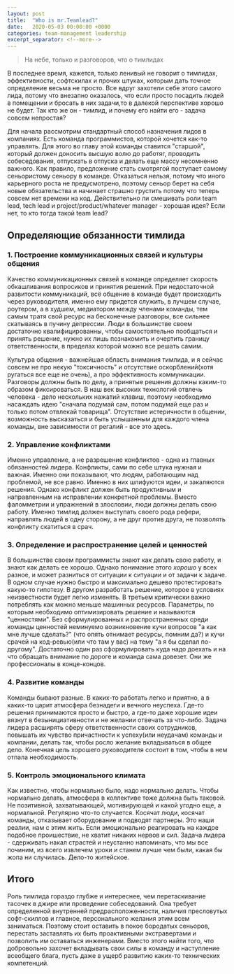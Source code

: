 ```yaml
---
layout: post
title:  "Who is mr.Teamlead?"
date:   2020-05-03 00:00:00 +0000
categories: team-management leadership
excerpt_separator: <!--more-->
---
```

> На небе, только и разговоров, что о тимлидах

В последнее время, кажется, только ленивый не говорит о тимлидах, эффективности, софтскилах и прочих штуках, 
которым дать точное определение весьма не просто. Все вдруг захотели себе этого самого лида, потому что внезапно оказалось,
что если просто посадить людей в помещении и бросать в них задачи,то в далекой перспективе хорошо не будет. Так кто же он - тимлид,
и почему его найти его - задача совсем непростая?
<!--more-->

Для начала рассмотрим стандартный способ назначения лидов в компаниях. Есть команда программистов, которой хочется как-то управлять.
Для этого во главу этой команды ставится "старшой", который должен доносить высшую волю до работяг, проводить собеседования, отпускать в отпуска
и делать еще массу несомненно важного. Как правило, предложение стать смотрягой поступает самому сеньористому сеньору в команде. 
Отказаться нельзя, потому что иного карьерного роста не предусмотрено, поэтому сеньор берет на себя новые обязательства и начинает страшно грустить
потому что теперь совсем нет времени на код.
Действительно ли смешивать роли team lead, tech lead и project/product/whatever manager - хорошая идея? Если нет, то кто тогда такой team lead?

## Определяющие обязанности тимлида
### 1. Построение коммуникационных связей и культуры общения
Качество коммуникационных связей в команде определяет скорость обкашливания вопросиков и принятия решений. При недостаточной развитости коммуникаций, всё общение
в команде будет происходить через руководителя, именно ему придется служить, в лучшем случае, роутером, а в худшем, медиатором между членами команды, тем самым
тратя свой ресурс на бесконечные разговоры, все сильнее скатываясь в пучину депрессии. Люди в большинстве своем достаточно квалифицированны, чтобы
самостоятельно пообщаться и принять решение, нужно их лишь познакомить и очертить границу ответственности, в пределах которой можно все решать самим.

Культура общения - важнейшая область внимания тимлида, и я сейчас совсем не про некую "токсичность" и отсутствие оскорблений(хотя ругаться все еще не очень),
а про эффективность коммуникации. Разговоры должны быть по делу, а принятые решения должны каким-то образом фиксироваться. В наш век высоких технологий отвлечь человека -
дело нескольких нажатий клавиш, поэтому необходимо насаждать идею "сначала подумай сам, потом подумай еще раз и только потом отвлекай товарища". Отсутствие истеричности в общении, 
возможность высказаться и быть услышанным для каждого члена команды, вне зависимости от регалий - все это здесь.

### 2. Управление конфликтами
Именно управление, а не разрешение конфликтов - одна из главных обязанностей лидера. Конфликты, сами по себе штука нужная и важная. Именно они показывают, что
людям, работающим над проблемой, не все равно. Именно в них шлифуются идеи, и закаляются решения. Однако конфликт должен быть продуктивным и направленным на исправлении конкретной
проблемы. Вместо фаломметрии и упражнений в злословии, люди должны делать свою работу. Именно тимлид должен выступать своего рода рефери, направлять людей
в одну сторону, а не друг против друга, не позволять конфликту скатиться в срач.

### 3. Определение и распространение целей и ценностей
В большинстве своем программисты знают как делать свою работу, и знают как делать ее хорошо. Однако понимание этого *хорошо* у всех разное, и может разниться
от ситуации к ситуации и от задачи к задаче. В одном случае нужно быстро и максимально дешево протестировать какую-то гипотезу. В другом разработать решение, которое в
условиях неизвестности будет легко изменять. В третьем критически важно потреблять как можно меньше машинных ресурсов. Параметры, по которым необходимо
оптимизировать решение и называются "ценностями". Без сформулированных и распространенных среди команды ценностей неминуемо возникновение кучи вопросов "а как мне лучше сделать?"
(что опять отнимает ресурсы, помним да?) и кучи срачей на код-ревью(или что там у вас) на тему "а я бы сделал по-другому". Достаточно один раз сформулировать
куда надо доехать и на что обращать внимание по дороге и команда сама довезет. Они же профессионалы в конце-концов.

### 4. Развитие команды
Команды бывают разные. В каких-то работать легко и приятно, а в каких-то царит атмосфера безнадеги и вечного неуспеха. Где-то решения принимаются просто и быстро, а где-то
даже хорошие идеи вязнут в безынициативности и не желании отвечать за что-либо. Задача лидера расширять сферу ответственности своих сотрудников, повышать их чувство
причастности к успеху(или неудачам) команды и компании, делать так, чтобы росло желание вкладываться в общее дело. Конечная цель хорошего руководителя состоит в том, чтобы 
в нем отпала необходимость. 

### 5. Контроль эмоционального климата
Как известно, чтобы нормально было, надо нормально делать. Чтобы нормально делать, атмосфера в коллективе тоже должна быть таковой. Не позитивной, захватывающей, мотивирующей
и какой угодно еще, а нормальной. Регулярно что-то случается. Косячат люди, косячат команды, отказывает оборудование и подводят партнеры.
Это наши реалии, нам с этим жить. Если эмоционально реагировать на каждое подобное проишествие, не хватит никаких нервов и сил. Задача лидера - сдерживать накал страстей и неустанно напоминать,
что мы все починим, из всего извлечем уроки и станем лучше чем были, какая бы жопа ни случилась. Дело-то житейское.

## Итого
Роль тимлида гораздо глубже и интереснее, чем перетаскивание тасочек в джире или проведение собеседований. 
Она требует определенной внутренней предрасположенности, наличия пресловутых софт-скиллов и главное, персонального желания этим всем заниматься.
Поэтому стоит оставить в покое бородатых сеньоров, перестать заставлять их быть проактивными экстравертами и позволить им оставаться инженерами.
Вместо этого найти того, что добровольно захочет вкладывать свои силы в команду и наступление всеобщего блага, пусть даже в ущерб развитию каких-то
технических компетенций.
